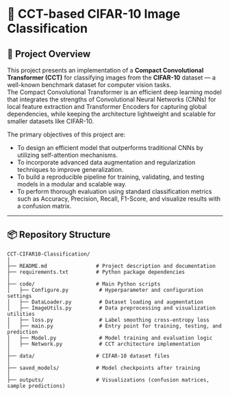 # 🚀 CCT-based CIFAR-10 Image Classification

## 📖 Project Overview

This project presents an implementation of a **Compact Convolutional Transformer (CCT)** for classifying images from the **CIFAR-10** dataset — a well-known benchmark dataset for computer vision tasks.  
The Compact Convolutional Transformer is an efficient deep learning model that integrates the strengths of Convolutional Neural Networks (CNNs) for local feature extraction and Transformer Encoders for capturing global dependencies, while keeping the architecture lightweight and scalable for smaller datasets like CIFAR-10.

The primary objectives of this project are:
- To design an efficient model that outperforms traditional CNNs by utilizing self-attention mechanisms.
- To incorporate advanced data augmentation and regularization techniques to improve generalization.
- To build a reproducible pipeline for training, validating, and testing models in a modular and scalable way.
- To perform thorough evaluation using standard classification metrics such as Accuracy, Precision, Recall, F1-Score, and visualize results with a confusion matrix.

---

## 📦 Repository Structure

```plaintext
CCT-CIFAR10-Classification/
│
├── README.md                # Project description and documentation
├── requirements.txt         # Python package dependencies
│
├── code/                    # Main Python scripts
│   ├── Configure.py          # Hyperparameter and configuration settings
│   ├── DataLoader.py         # Dataset loading and augmentation
│   ├── ImageUtils.py         # Data preprocessing and visualization utilities
│   ├── loss.py               # Label smoothing cross-entropy loss
│   ├── main.py               # Entry point for training, testing, and prediction
│   ├── Model.py              # Model training and evaluation logic
│   ├── Network.py            # CCT architecture implementation
│
├── data/                    # CIFAR-10 dataset files
│
├── saved_models/            # Model checkpoints after training
│
├── outputs/                 # Visualizations (confusion matrices, sample predictions)
